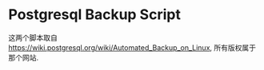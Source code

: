 # Postgresql Backup Script

这两个脚本取自 https://wiki.postgresql.org/wiki/Automated_Backup_on_Linux, 所有版权属于那个网站.
